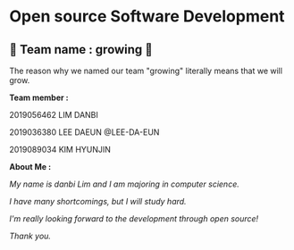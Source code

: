# Open source Software Development
## :deciduous_tree: Team name : growing :deciduous_tree:

The reason why we named our team "growing" literally means that we will grow.

**Team member :**

2019056462 LIM DANBI

2019036380 LEE DAEUN @LEE-DA-EUN

2019089034 KIM HYUNJIN

**About Me :**

_My name is danbi Lim and I am majoring in computer science._

_I have many shortcomings, but I will study hard._

_I'm really looking forward to the development through open source!_

_Thank you._
